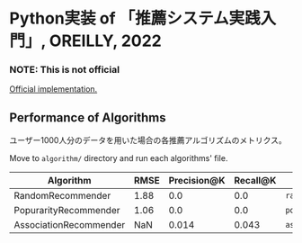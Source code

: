 # Python実装 of 「推薦システム実践入門」, OREILLY, 2022

### **NOTE:** This is not official

[Official implementation.](https://github.com/oreilly-japan/RecommenderSystems)

## Performance of Algorithms

ユーザー1000人分のデータを用いた場合の各推薦アルゴリズムのメトリクス。

Move to `algorithm/` directory and run each algorithms' file.

| Algorithm              | RMSE | Precision@K | Recall@K | Source                       |
| ---------------------- | ---- | ----------- | -------- | ---------------------------- |
| RandomRecommender      | 1.88 | 0.0         | 0.0      | `random_recommender.py`      |
| PopurarityRecommender  | 1.06 | 0.0         | 0.0      | `popularity_recommender.py`  |
| AssociationRecommender | NaN  | 0.014       | 0.043    | `association_recommender.py` |
